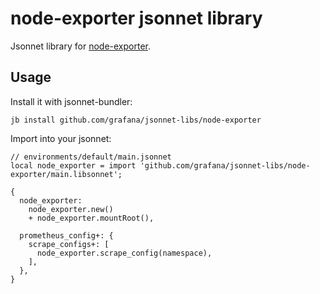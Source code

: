 # node-exporter jsonnet library

Jsonnet library for [node-exporter](https://github.com/kubernetes/node-exporter).

## Usage

Install it with jsonnet-bundler:

```console
jb install github.com/grafana/jsonnet-libs/node-exporter
```

Import into your jsonnet:

```jsonnet
// environments/default/main.jsonnet
local node_exporter = import 'github.com/grafana/jsonnet-libs/node-exporter/main.libsonnet';

{
  node_exporter:
    node_exporter.new()
    + node_exporter.mountRoot(),

  prometheus_config+: {
    scrape_configs+: [
      node_exporter.scrape_config(namespace),
    ],
  },
}
```
